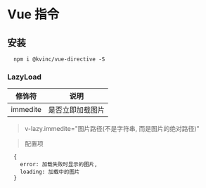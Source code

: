 # Vue 指令

## 安装
```
  npm i @kvinc/vue-directive -S
```

### LazyLoad

| 修饰符 | 说明|
| :---: | :---:|
| immedite | 是否立即加载图片 |

> v-lazy.immedite="图片路径(不是字符串, 而是图片的绝对路径)"

> 配置项
```
  {
    error: 加载失败时显示的图片,
    loading: 加载中的图片
  }
```